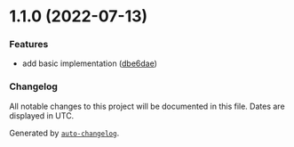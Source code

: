 

# 1.1.0 (2022-07-13)


### Features

* add basic implementation ([dbe6dae](https://github.com/xianshenglu/v2ex-robot/commit/dbe6dae308611fbd33de968ad206b8a7bb87a34e))

### Changelog

All notable changes to this project will be documented in this file. Dates are displayed in UTC.

Generated by [`auto-changelog`](https://github.com/CookPete/auto-changelog).